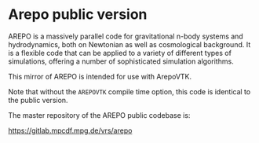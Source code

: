 Arepo public version
====================

AREPO is a massively parallel code for gravitational n-body
systems and hydrodynamics, both on Newtonian as well as
cosmological background. It is a flexible code that can be
applied to a variety of different types of simulations, offering
a number of sophisticated simulation algorithms.

This mirror of AREPO is intended for use with ArepoVTK.

Note that without the `AREPOVTK` compile time option, this code is identical to the public version.

The master repository of the AREPO public codebase is:

https://gitlab.mpcdf.mpg.de/vrs/arepo


